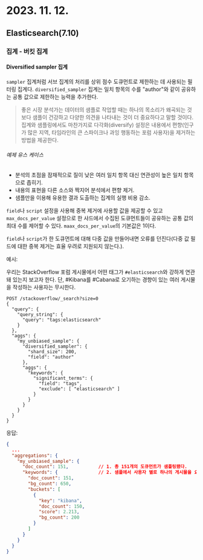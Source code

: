 # 2023. 11. 12.

## Elasticsearch(7.10)

### 집계 - 버킷 집계

#### Diversified sampler 집계

`sampler` 집계처럼 서브 집계의 처리를 상위 점수 도큐먼트로 제한하는 데 사용되는 필터링 집계다. `diversified_sampler` 집계는 일치 항목의 수를 "author"와 같이 공유하는 공통 값으로 제한하는 능력을 추가한다.

> 좋은 시장 분석가는 데이터의 샘플로 작업할 때는 하나의 목소리가 왜곡되는 것보다 샘플이 건강하고 다양한 의견을 나타내는 것이 더 중요하다고 말할 것이다. 집계와 샘플링에서도 마찬가지로 다각화(diversify) 설정은 내용에서 편향(인구가 많은 지역, 타임라인의 큰 스파이크나 과잉 행동하는 포럼 사용자)을 제거하는 방법을 제공한다. 

###### 예제 유스 케이스

* 분석의 초점을 잠재적으로 질이 낮은 여러 일치 항목 대신 연관성이 높은 일치 항목으로 좁히기.
* 내용의 표현을 다른 소스와 짝지어 분석에서 편향 제거.
* 샘플만을 이용해 유용한 결과 도출하는 집계의 실행 비용 감소.

`field`나 `script` 설정을 사용해 중복 제거에 사용할 값을 제공할 수 있고 `max_docs_per_value` 설정으로 한 샤드에서 수집된 도큐먼트들이 공유하는 공통 값의 최대 수를 제어할 수 있다. `maax_docs_per_value`의 기본값은 1이다.

`field`나 `script`가 한 도큐먼트에 대해 다중 값을 만들어내면 오류를 던진다(다중 값 필드에 대한 중복 제거는 효율 우려로 지원되지 않는다.).

예시:

우리는 StackOverflow 포럼 게시물에서 어떤 태그가 `#elasticsearch`와 강하게 연관돼 있는지 보고자 한다. 단, #Kibana를 #Cabana로 오기하는 경향이 있는 여러 게시물을 작성하는 사용자는 무시한다.

```http
POST /stackoverflow/_search?size=0
{
  "query": {
    "query_string": {
      "query": "tags:elasticsearch"
    }
  },
  "aggs": {
    "my_unbiased_sample": {
      "diversified_sampler": {
        "shard_size": 200,
        "field": "author"
      },
      "aggs": {
        "keywords": {
          "significant_terms": {
            "field": "tags",
            "exclude": [ "elasticsearch" ]
          }
        }
      }
    }
  }
}
```

응답:

```json
{
  ...
  "aggregations": {
    "my_unbiased_sample": {
      "doc_count": 151,           // 1. 총 151개의 도큐먼트가 샘플링됐다.
      "keywords": {               // 2. 샘플에서 사용자 별로 하나의 게시물을 요청했으므로 significant_terms 집계의 결과는 단일 사용자에 의해 왜곡되지 않는다. 
        "doc_count": 151,
        "bg_count": 650,
        "buckets": [
          {
            "key": "kibana",
            "doc_count": 150,
            "score": 2.213,
            "bg_count": 200
          }
        ]
      }
    }
  }
}
```



